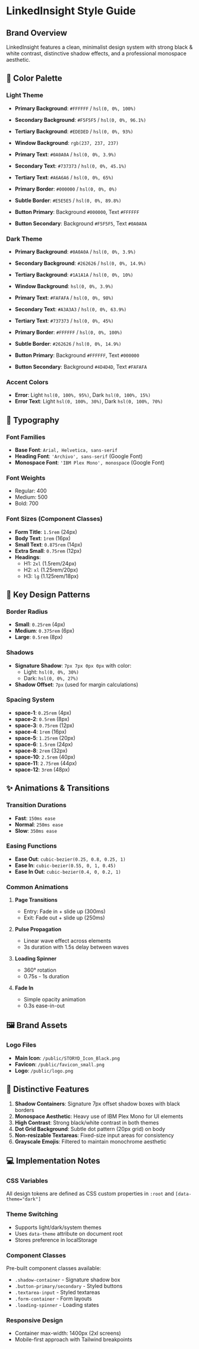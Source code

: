 # LinkedInsight Style Guide

## Brand Overview
LinkedInsight features a clean, minimalist design system with strong black & white contrast, distinctive shadow effects, and a professional monospace aesthetic.

## 🎨 Color Palette

### Light Theme
- **Primary Background**: `#FFFFFF` / `hsl(0, 0%, 100%)`
- **Secondary Background**: `#F5F5F5` / `hsl(0, 0%, 96.1%)`
- **Tertiary Background**: `#EDEDED` / `hsl(0, 0%, 93%)`
- **Window Background**: `rgb(237, 237, 237)`

- **Primary Text**: `#0A0A0A` / `hsl(0, 0%, 3.9%)`
- **Secondary Text**: `#737373` / `hsl(0, 0%, 45.1%)`
- **Tertiary Text**: `#A6A6A6` / `hsl(0, 0%, 65%)`

- **Primary Border**: `#000000` / `hsl(0, 0%, 0%)`
- **Subtle Border**: `#E5E5E5` / `hsl(0, 0%, 89.8%)`

- **Button Primary**: Background `#000000`, Text `#FFFFFF`
- **Button Secondary**: Background `#F5F5F5`, Text `#0A0A0A`

### Dark Theme
- **Primary Background**: `#0A0A0A` / `hsl(0, 0%, 3.9%)`
- **Secondary Background**: `#262626` / `hsl(0, 0%, 14.9%)`
- **Tertiary Background**: `#1A1A1A` / `hsl(0, 0%, 10%)`
- **Window Background**: `hsl(0, 0%, 3.9%)`

- **Primary Text**: `#FAFAFA` / `hsl(0, 0%, 98%)`
- **Secondary Text**: `#A3A3A3` / `hsl(0, 0%, 63.9%)`
- **Tertiary Text**: `#737373` / `hsl(0, 0%, 45%)`

- **Primary Border**: `#FFFFFF` / `hsl(0, 0%, 100%)`
- **Subtle Border**: `#262626` / `hsl(0, 0%, 14.9%)`

- **Button Primary**: Background `#FFFFFF`, Text `#000000`
- **Button Secondary**: Background `#4D4D4D`, Text `#FAFAFA`

### Accent Colors
- **Error**: Light `hsl(0, 100%, 95%)`, Dark `hsl(0, 100%, 15%)`
- **Error Text**: Light `hsl(0, 100%, 30%)`, Dark `hsl(0, 100%, 70%)`

## 📐 Typography

### Font Families
- **Base Font**: `Arial, Helvetica, sans-serif`
- **Heading Font**: `'Archivo', sans-serif` (Google Font)
- **Monospace Font**: `'IBM Plex Mono', monospace` (Google Font)

### Font Weights
- Regular: 400
- Medium: 500
- Bold: 700

### Font Sizes (Component Classes)
- **Form Title**: `1.5rem` (24px)
- **Body Text**: `1rem` (16px)
- **Small Text**: `0.875rem` (14px)
- **Extra Small**: `0.75rem` (12px)
- **Headings**: 
  - H1: `2xl` (1.5rem/24px)
  - H2: `xl` (1.25rem/20px)
  - H3: `lg` (1.125rem/18px)

## 🎯 Key Design Patterns

### Border Radius
- **Small**: `0.25rem` (4px)
- **Medium**: `0.375rem` (6px)
- **Large**: `0.5rem` (8px)

### Shadows
- **Signature Shadow**: `7px 7px 0px 0px` with color:
  - Light: `hsl(0, 0%, 30%)`
  - Dark: `hsl(0, 0%, 27%)`
- **Shadow Offset**: `7px` (used for margin calculations)

### Spacing System
- **space-1**: `0.25rem` (4px)
- **space-2**: `0.5rem` (8px)
- **space-3**: `0.75rem` (12px)
- **space-4**: `1rem` (16px)
- **space-5**: `1.25rem` (20px)
- **space-6**: `1.5rem` (24px)
- **space-8**: `2rem` (32px)
- **space-10**: `2.5rem` (40px)
- **space-11**: `2.75rem` (44px)
- **space-12**: `3rem` (48px)

## ✨ Animations & Transitions

### Transition Durations
- **Fast**: `150ms ease`
- **Normal**: `250ms ease`
- **Slow**: `350ms ease`

### Easing Functions
- **Ease Out**: `cubic-bezier(0.25, 0.8, 0.25, 1)`
- **Ease In**: `cubic-bezier(0.55, 0, 1, 0.45)`
- **Ease In Out**: `cubic-bezier(0.4, 0, 0.2, 1)`

### Common Animations
1. **Page Transitions**
   - Entry: Fade in + slide up (300ms)
   - Exit: Fade out + slide up (250ms)

2. **Pulse Propagation**
   - Linear wave effect across elements
   - 3s duration with 1.5s delay between waves

3. **Loading Spinner**
   - 360° rotation
   - 0.75s - 1s duration

4. **Fade In**
   - Simple opacity animation
   - 0.3s ease-in-out

## 🖼️ Brand Assets

### Logo Files
- **Main Icon**: `/public/STORYD_Icon_Black.png`
- **Favicon**: `/public/favicon_small.png`
- **Logo**: `/public/logo.png`

## 🎨 Distinctive Features

1. **Shadow Containers**: Signature 7px offset shadow boxes with black borders
2. **Monospace Aesthetic**: Heavy use of IBM Plex Mono for UI elements
3. **High Contrast**: Strong black/white contrast in both themes
4. **Dot Grid Background**: Subtle dot pattern (20px grid) on body
5. **Non-resizable Textareas**: Fixed-size input areas for consistency
6. **Grayscale Emojis**: Filtered to maintain monochrome aesthetic

## 💻 Implementation Notes

### CSS Variables
All design tokens are defined as CSS custom properties in `:root` and `[data-theme="dark"]`

### Theme Switching
- Supports light/dark/system themes
- Uses `data-theme` attribute on document root
- Stores preference in localStorage

### Component Classes
Pre-built component classes available:
- `.shadow-container` - Signature shadow box
- `.button-primary/secondary` - Styled buttons
- `.textarea-input` - Styled textareas
- `.form-container` - Form layouts
- `.loading-spinner` - Loading states

### Responsive Design
- Container max-width: 1400px (2xl screens)
- Mobile-first approach with Tailwind breakpoints